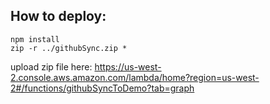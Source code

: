 ## How to deploy:

```
npm install
zip -r ../githubSync.zip *
```

upload zip file here: 
https://us-west-2.console.aws.amazon.com/lambda/home?region=us-west-2#/functions/githubSyncToDemo?tab=graph